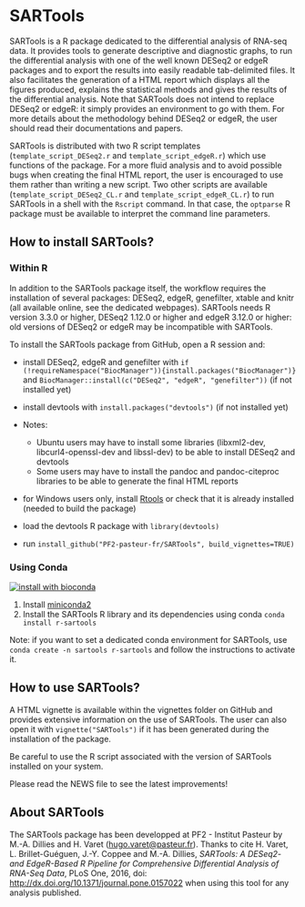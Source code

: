 SARTools
========

SARTools is a R package dedicated to the differential analysis of RNA-seq data. It provides tools to generate descriptive and diagnostic graphs, to run the differential analysis with one of the well known DESeq2 or edgeR packages and to export the results into easily readable tab-delimited files. It also facilitates the generation of a HTML report which displays all the figures produced, explains the statistical methods and gives the results of the differential analysis. Note that SARTools does not intend to replace DESeq2 or edgeR: it simply provides an environment to go with them. For more details about the methodology behind DESeq2 or edgeR, the user should read their documentations and papers.

SARTools is distributed with two R script templates (`template_script_DESeq2.r` and `template_script_edgeR.r`) which use functions of the package. For a more fluid analysis and to avoid possible bugs when creating the final HTML report, the user is encouraged to use them rather than writing a new script. Two other scripts are available (`template_script_DESeq2_CL.r` and `template_script_edgeR_CL.r`) to run SARTools in a shell with the `Rscript` command. In that case, the `optparse` R package must be available to interpret the command line parameters.

How to install SARTools?
------------------------

### Within R

In addition to the SARTools package itself, the workflow requires the installation of several packages: DESeq2, edgeR, genefilter, xtable and knitr (all available online, see the dedicated webpages). SARTools needs R version 3.3.0 or higher, DESeq2 1.12.0 or higher and edgeR 3.12.0 or higher: old versions of DESeq2 or edgeR may be incompatible with SARTools.

To install the SARTools package from GitHub, open a R session and:
- install DESeq2, edgeR and genefilter with `if (!requireNamespace("BiocManager")){install.packages("BiocManager")}` and `BiocManager::install(c("DESeq2", "edgeR", "genefilter"))` (if not installed yet)
- install devtools with `install.packages("devtools")` (if not installed yet)
- Notes:

	- Ubuntu users may have to install some libraries (libxml2-dev, libcurl4-openssl-dev and libssl-dev) to be able to install DESeq2 and devtools
	- Some users may have to install the pandoc and pandoc-citeproc libraries to be able to generate the final HTML reports

- for Windows users only, install [Rtools](https://cran.r-project.org/bin/windows/Rtools/) or check that it is already installed (needed to build the package)
- load the devtools R package with `library(devtools)`
- run `install_github("PF2-pasteur-fr/SARTools", build_vignettes=TRUE)`

### Using Conda

[![install with bioconda](https://img.shields.io/badge/install%20with-bioconda-brightgreen.svg?style=flat-square)](http://bioconda.github.io/recipes/r-sartools/README.html)

1. Install [miniconda2](http://conda.pydata.org/miniconda.html)
2. Install the SARTools R library and its dependencies using conda `conda install r-sartools`

Note: if you want to set a dedicated conda environment for SARTools, use `conda create -n sartools r-sartools` and follow the instructions to activate it.

How to use SARTools?
--------------------

A HTML vignette is available within the vignettes folder on GitHub and provides extensive information on the use of SARTools. The user can also open it with `vignette("SARTools")` if it has been generated during the installation of the package.

Be careful to use the R script associated with the version of SARTools installed on your system.

Please read the NEWS file to see the latest improvements!

About SARTools
--------------
The SARTools package has been developped at PF2 - Institut Pasteur by M.-A. Dillies and H. Varet (hugo.varet@pasteur.fr). Thanks to cite H. Varet, L. Brillet-Guéguen, J.-Y. Coppee and M.-A. Dillies, _SARTools: A DESeq2- and EdgeR-Based R Pipeline for Comprehensive Differential Analysis of RNA-Seq Data_, PLoS One, 2016, doi: http://dx.doi.org/10.1371/journal.pone.0157022 when using this tool for any analysis published.
